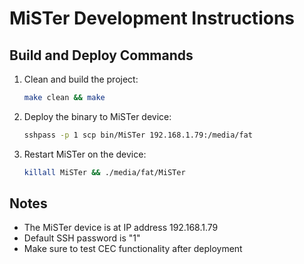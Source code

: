 # MiSTer Development Instructions

## Build and Deploy Commands

1. Clean and build the project:
   ```bash
   make clean && make
   ```

2. Deploy the binary to MiSTer device:
   ```bash
   sshpass -p 1 scp bin/MiSTer 192.168.1.79:/media/fat
   ```

3. Restart MiSTer on the device:
   ```bash
   killall MiSTer && ./media/fat/MiSTer
   ```

## Notes
- The MiSTer device is at IP address 192.168.1.79
- Default SSH password is "1"
- Make sure to test CEC functionality after deployment